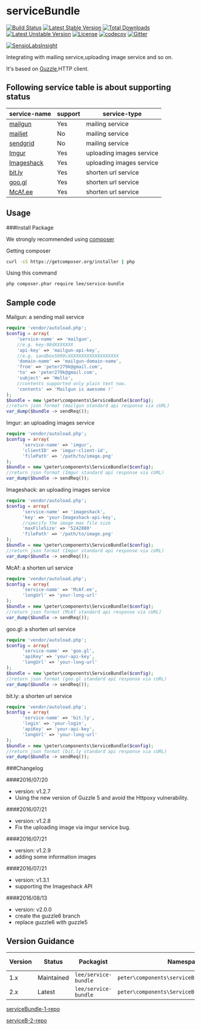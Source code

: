 # serviceBundle 
[![Build Status](https://travis-ci.org/peter279k/serviceBundle.svg?branch=v1.2.8)](https://travis-ci.org/peter279k/serviceBundle) [![Latest Stable Version](https://poser.pugx.org/lee/service-bundle/version)](https://packagist.org/packages/lee/service-bundle) [![Total Downloads](https://poser.pugx.org/lee/service-bundle/downloads)](https://packagist.org/packages/lee/service-bundle) [![Latest Unstable Version](https://poser.pugx.org/lee/service-bundle/v/unstable)](https://packagist.org/packages/lee/service-bundle) [![License](https://poser.pugx.org/lee/service-bundle/license)](https://packagist.org/packages/lee/service-bundle) [![codecov](https://codecov.io/gh/peter279k/serviceBundle/branch/master/graph/badge.svg)](https://codecov.io/gh/peter279k/serviceBundle)
[![Gitter](https://badges.gitter.im/peter279k/serviceBundle.svg)](https://gitter.im/peter279k/serviceBundle?utm_source=badge&utm_medium=badge&utm_campaign=pr-badge)

[![SensioLabsInsight](https://insight.sensiolabs.com/projects/f29371ba-ab1c-4203-84d3-7c903e919824/big.png)](https://insight.sensiolabs.com/projects/f29371ba-ab1c-4203-84d3-7c903e919824)

Integrating with mailing service,uploading image service and so on.

It's based on [Guzzle](https://github.com/guzzle/guzzle),HTTP client.

## Following service table is about supporting status

| service-name|support|service-type|
|-------------|-------|------------|
| [mailgun](https://www.mailgun.com/)| Yes   | mailing service |
| [mailjet](http://dev.mailjet.com/guides/?php#about-the-mailjet-restful-api) | No | mailing service |
| [sendgrid](https://sendgrid.com/)    | No    | mailing service |
| [Imgur](http://imgur.com/)       | Yes   | uploading images service |
| [Imageshack](https://www.imageshack.us)       | Yes   | uploading images service |
| [bit.ly](https://bitly.com/)      | Yes    | shorten url service |
| [goo.gl](https://goo.gl/)      | Yes    | shorten url service |
|[McAf.ee](https://community.mcafee.com/docs/DOC-1991)| Yes | shorten url service |

## Usage
###Install Package
  
  We strongly recommended using [composer](https://getcomposer.org)
  
  Getting composer
  ```bash
  curl -sS https://getcomposer.org/installer | php
  ```
  Using this command
  ```bash
  php composer.phar require lee/service-bundle
  ```
## Sample code
  Mailgun: a sending mail service
  ```php
  require 'vendor/autoload.php';
  $config = array(
      'service-name' => 'mailgun',
      //e.g. key-98dXXXXXXX
      'api-key' => 'mailgun-api-key',
      //e.g. sandbox5099cXXXXXXXXXXXXXXXXXXX
      'domain-name' => 'mailgun-domain-name',
      'from' => 'peter279k@gmail.com',
      'to' => 'peter279k@gmail.com',
      'subject' => 'Hello',
      //contents supported only plain text now.
      'contents' => 'Mailgun is awesome !'
  );
  $bundle = new \peter\components\ServiceBundle($config);
  //return json format (mailgun standard api response via cURL)
  var_dump($bundle -> sendReq());
  ```
  Imgur: an uploading images service
  ```php
  require 'vendor/autoload.php';
  $config = array(
		'service-name' => 'imgur',
		'clientID' => 'imgur-client-id',
		'filePath' => '/path/to/image.png'
  );
  $bundle = new \peter\components\ServiceBundle($config);
  //return json format (Imgur standard api response via cURL)
  var_dump($bundle -> sendReq());
  ```
  
  Imageshack: an uploading images service
  ```php
  require 'vendor/autoload.php';
  $config = array(
		'service-name' => 'imageshack',
		'key' => 'your-Imageshack-api-key',
		//specify the image max file size
		'maxFileSize' => '5242880'
		'filePath' => '/path/to/image.png'
  );
  $bundle = new \peter\components\ServiceBundle($config);
  //return json format (Imgur standard api response via cURL)
  var_dump($bundle -> sendReq());
  ```
  
  McAf: a shorten url service
  ```php
  require 'vendor/autoload.php';
  $config = array(
		'service-name' => 'McAf.ee',
		'longUrl' => 'your-long-url'
  );
  $bundle = new \peter\components\ServiceBundle($config);
  //return json format (McAf standard api response via cURL)
  var_dump($bundle -> sendReq());
  ```
  goo.gl: a shorten url service
  ```php
  require 'vendor/autoload.php';
  $config = array(
		'service-name' => 'goo.gl',
		'apiKey' => 'your-api-key',
		'longUrl' => 'your-long-url'
  );
  $bundle = new \peter\components\ServiceBundle($config);
  //return json format (goo.gl standard api response via cURL)
  var_dump($bundle -> sendReq());
  ```
  bit.ly: a shorten url service
  ```php
  require 'vendor/autoload.php';
  $config = array(
		'service-name' => 'bit.ly',
		'login' => 'your-login',
		'apiKey' => 'your-api-key',
		'longUrl' => 'your-long-url'
  );
  $bundle = new \peter\components\ServiceBundle($config);
  //return json format (bit.ly standard api response via cURL)
  var_dump($bundle -> sendReq());
  ```
###Changelog

####2016/07/20
+ version: v1.2.7
+ Using the new version of Guzzle 5 and avoid the Httpoxy vulnerability.

####2016/07/21
+ version: v1.2.8
+ Fix the uploading image via imgur service bug.

####2016/07/21
+ version: v1.2.9
+ adding some information images

####2016/07/21
+ version: v1.3.1
+ supporting the Imageshack API

####2016/08/13
+ version: v2.0.0
+ create the guzzle6 branch
+ replace guzzle6 with guzzle5

## Version Guidance

| Version | Status      | Packagist           | Namespace    | PSR-7 |
|---------|-------------|---------------------|--------------|-------|
| 1.x     | Maintained  | `lee/service-bundle` | `peter\components\serviceBundle\serviceBundle` | No    |
| 2.x     | Latest      | `lee/service-bundle` | `peter\components\ServiceBundle` | No    |

[serviceBundle-1-repo](https://github.com/peter279k/serviceBundle/tree/master)

[serviceB-2-repo](https://github.com/peter279k/serviceBundle/tree/guzzle6)
